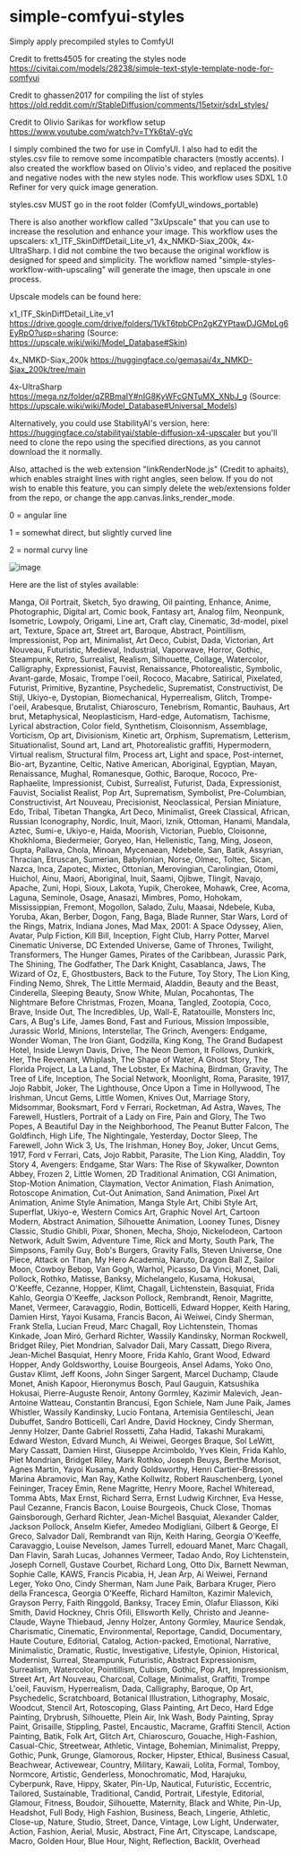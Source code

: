 # simple-comfyui-styles
Simply apply precompiled styles to ComfyUI

Credit to fretts4505 for creating the styles node
https://civitai.com/models/28238/simple-text-style-template-node-for-comfyui

Credit to ghassen2017 for compiling the list of styles
https://old.reddit.com/r/StableDiffusion/comments/15etxir/sdxl_styles/

Credit to Olivio Sarikas for workflow setup
https://www.youtube.com/watch?v=TYk6taV-gVc

I simply combined the two for use in ComfyUI. I also had to edit the styles.csv file to remove some incompatible characters (mostly accents). I also created the workflow based on Olivio's video, and replaced the positive and negative nodes with the new styles node. This workflow uses SDXL 1.0 Refiner for very quick image generation. 

styles.csv MUST go in the root folder (ComfyUI_windows_portable)

There is also another workflow called "3xUpscale" that you can use to increase the resolution and enhance your image. This workflow uses the upscalers: x1_ITF_SkinDiffDetail_Lite_v1, 4x_NMKD-Siax_200k, 4x-UltraSharp. I did not combine the two because the original workflow is designed for speed and simplicity. The workflow named "simple-styles-workflow-with-upscaling" will generate the image, then upscale in one process. 

Upscale models can be found here:

x1_ITF_SkinDiffDetail_Lite_v1 https://drive.google.com/drive/folders/1VkT6tpbCPn2gKZYPtawDJGMpLg6EyRpO?usp=sharing (Source: https://upscale.wiki/wiki/Model_Database#Skin)

4x_NMKD-Siax_200k https://huggingface.co/gemasai/4x_NMKD-Siax_200k/tree/main

4x-UltraSharp https://mega.nz/folder/qZRBmaIY#nIG8KyWFcGNTuMX_XNbJ_g (Source: https://upscale.wiki/wiki/Model_Database#Universal_Models)

Alternatively, you could use StabilityAI's version, here: https://huggingface.co/stabilityai/stable-diffusion-x4-upscaler but you'll need to clone the repo using the specified directions, as you cannot download the it normally.

Also, attached is the web extension "linkRenderNode.js" (Credit to aphaits), which enables straight lines with right angles, seen below. If you do not wish to enable this feature, you can simply delete the web/extensions folder from the repo, or change the app.canvas.links_render_mode.


0 = angular line


1 = somewhat direct, but slightly curved line


2 = normal curvy line


![image](https://github.com/nach00/simple-comfyui-styles/assets/5945533/ba38b163-ea21-4c45-8a88-8699c537f591)


Here are the list of styles available:

Manga, Oil Portrait, Sketch, 5yo drawing, Oil painting, Enhance, Anime, Photographic, Digital art, Comic book, Fantasy art, Analog film, Neonpunk, Isometric, Lowpoly, Origami, Line art, Craft clay, Cinematic, 3d-model, pixel art, Texture, Space art, Street art, Baroque, Abstract, Pointillism, Impressionist, Pop art, Minimalist, Art Deco, Cubist, Dada, Victorian, Art Nouveau, Futuristic, Medieval, Industrial, Vaporwave, Horror, Gothic, Steampunk, Retro, Surrealist, Realism, Silhouette, Collage, Watercolor, Calligraphy, Expressionist, Fauvist, Renaissance, Photorealistic, Symbolic, Avant-garde, Mosaic, Trompe l'oeil, Rococo, Macabre, Satirical, Pixelated, Futurist, Primitive, Byzantine, Psychedelic, Suprematist, Constructivist, De Stijl, Ukiyo-e, Dystopian, Biomechanical, Hyperrealism, Glitch, Trompe-l'oeil, Arabesque, Brutalist, Chiaroscuro, Tenebrism, Romantic, Bauhaus, Art brut, Metaphysical, Neoplasticism, Hard-edge, Automatism, Tachisme, Lyrical abstraction, Color field, Synthetism, Cloisonnism, Assemblage, Vorticism, Op art, Divisionism, Kinetic art, Orphism, Suprematism, Letterism, Situationalist, Sound art, Land art, Photorealistic graffiti, Hypermodern, Virtual realism, Structural film, Process art, Light and space, Post-internet, Bio-art, Byzantine, Celtic, Native American, Aboriginal, Egyptian, Mayan, Renaissance, Mughal, Romanesque, Gothic, Baroque, Rococo, Pre-Raphaelite, Impressionist, Cubist, Surrealist, Futurist, Dada, Expressionist, Fauvist, Socialist Realist, Pop Art, Suprematism, Symbolist, Pre-Columbian, Constructivist, Art Nouveau, Precisionist, Neoclassical, Persian Miniature, Edo, Tribal, Tibetan Thangka, Art Deco, Minimalist, Greek Classical, African, Russian Iconography, Nordic, Inuit, Maori, Iznik, Ottoman, Hanami, Mandala, Aztec, Sumi-e, Ukiyo-e, Haida, Moorish, Victorian, Pueblo, Cloisonne, Khokhloma, Biedermeier, Goryeo, Han, Hellenistic, Tang, Ming, Joseon, Gupta, Pallava, Chola, Minoan, Mycenaean, Ndebele, San, Batik, Assyrian, Thracian, Etruscan, Sumerian, Babylonian, Norse, Olmec, Toltec, Sican, Nazca, Inca, Zapotec, Mixtec, Ottonian, Merovingian, Carolingian, Otomi, Huichol, Ainu, Maori, Aboriginal, Inuit, Saami, Ojibwe, Tlingit, Navajo, Apache, Zuni, Hopi, Sioux, Lakota, Yupik, Cherokee, Mohawk, Cree, Acoma, Laguna, Seminole, Osage, Anasazi, Mimbres, Pomo, Hohokam, Mississippian, Fremont, Mogollon, Salado, Zulu, Maasai, Ndebele, Kuba, Yoruba, Akan, Berber, Dogon, Fang, Baga, Blade Runner, Star Wars, Lord of the Rings, Matrix, Indiana Jones, Mad Max, 2001: A Space Odyssey, Alien, Avatar, Pulp Fiction, Kill Bill, Inception, Fight Club, Harry Potter, Marvel Cinematic Universe, DC Extended Universe, Game of Thrones, Twilight, Transformers, The Hunger Games, Pirates of the Caribbean, Jurassic Park, The Shining, The Godfather, The Dark Knight, Casablanca, Jaws, The Wizard of Oz, E, Ghostbusters, Back to the Future, Toy Story, The Lion King, Finding Nemo, Shrek, The Little Mermaid, Aladdin, Beauty and the Beast, Cinderella, Sleeping Beauty, Snow White, Mulan, Pocahontas, The Nightmare Before Christmas, Frozen, Moana, Tangled, Zootopia, Coco, Brave, Inside Out, The Incredibles, Up, Wall-E, Ratatouille, Monsters Inc, Cars, A Bug's Life, James Bond, Fast and Furious, Mission Impossible, Jurassic World, Minions, Interstellar, The Grinch, Avengers: Endgame, Wonder Woman, The Iron Giant, Godzilla, King Kong, The Grand Budapest Hotel, Inside Llewyn Davis, Drive, The Neon Demon, It Follows, Dunkirk, Her, The Revenant, Whiplash, The Shape of Water, A Ghost Story, The Florida Project, La La Land, The Lobster, Ex Machina, Birdman, Gravity, The Tree of Life, Inception, The Social Network, Moonlight, Roma, Parasite, 1917, Jojo Rabbit, Joker, The Lighthouse, Once Upon a Time in Hollywood, The Irishman, Uncut Gems, Little Women, Knives Out, Marriage Story, Midsommar, Booksmart, Ford v Ferrari, Rocketman, Ad Astra, Waves, The Farewell, Hustlers, Portrait of a Lady on Fire, Pain and Glory, The Two Popes, A Beautiful Day in the Neighborhood, The Peanut Butter Falcon, The Goldfinch, High Life, The Nightingale, Yesterday, Doctor Sleep, The Farewell, John Wick 3, Us, The Irishman, Honey Boy, Joker, Uncut Gems, 1917, Ford v Ferrari, Cats, Jojo Rabbit, Parasite, The Lion King, Aladdin, Toy Story 4, Avengers: Endgame, Star Wars: The Rise of Skywalker, Downton Abbey, Frozen 2, Little Women, 2D Traditional Animation, CGI Animation, Stop-Motion Animation, Claymation, Vector Animation, Flash Animation, Rotoscope Animation, Cut-Out Animation, Sand Animation, Pixel Art Animation, Anime Style Animation, Manga Style Art, Chibi Style Art, Superflat, Ukiyo-e, Western Comics Art, Graphic Novel Art, Cartoon Modern, Abstract Animation, Silhouette Animation, Looney Tunes, Disney Classic, Studio Ghibli, Pixar, Shonen, Mecha, Shojo, Nickelodeon, Cartoon Network, Adult Swim, Adventure Time, Rick and Morty, South Park, The Simpsons, Family Guy, Bob's Burgers, Gravity Falls, Steven Universe, One Piece, Attack on Titan, My Hero Academia, Naruto, Dragon Ball Z, Sailor Moon, Cowboy Bebop, Van Gogh, Warhol, Picasso, Da Vinci, Monet, Dali, Pollock, Rothko, Matisse, Banksy, Michelangelo, Kusama, Hokusai, O'Keeffe, Cezanne, Hopper, Klimt, Chagall, Lichtenstein, Basquiat, Frida Kahlo, Georgia O'Keeffe, Jackson Pollock, Rembrandt, Renoir, Magritte, Manet, Vermeer, Caravaggio, Rodin, Botticelli, Edward Hopper, Keith Haring, Damien Hirst, Yayoi Kusama, Francis Bacon, Ai Weiwei, Cindy Sherman, Frank Stella, Lucian Freud, Marc Chagall, Roy Lichtenstein, Thomas Kinkade, Joan Miró, Gerhard Richter, Wassily Kandinsky, Norman Rockwell, Bridget Riley, Piet Mondrian, Salvador Dali, Mary Cassatt, Diego Rivera, Jean-Michel Basquiat, Henry Moore, Frida Kahlo, Grant Wood, Edward Hopper, Andy Goldsworthy, Louise Bourgeois, Ansel Adams, Yoko Ono, Gustav Klimt, Jeff Koons, John Singer Sargent, Marcel Duchamp, Claude Monet, Anish Kapoor, Hieronymus Bosch, Paul Gauguin, Katsushika Hokusai, Pierre-Auguste Renoir, Antony Gormley, Kazimir Malevich, Jean-Antoine Watteau, Constantin Brancusi, Egon Schiele, Nam June Paik, James Whistler, Wassily Kandinsky, Lucio Fontana, Artemisia Gentileschi, Jean Dubuffet, Sandro Botticelli, Carl Andre, David Hockney, Cindy Sherman, Jenny Holzer, Dante Gabriel Rossetti, Zaha Hadid, Takashi Murakami, Edward Weston, Edvard Munch, Ai Weiwei, Georges Braque, Sol LeWitt, Mary Cassatt, Damien Hirst, Giuseppe Arcimboldo, Yves Klein, Frida Kahlo, Piet Mondrian, Bridget Riley, Mark Rothko, Joseph Beuys, Berthe Morisot, Agnes Martin, Yayoi Kusama, Andy Goldsworthy, Henri Cartier-Bresson, Marina Abramovic, Man Ray, Kathe Kollwitz, Robert Rauschenberg, Lyonel Feininger, Tracey Emin, Rene Magritte, Henry Moore, Rachel Whiteread, Tomma Abts, Max Ernst, Richard Serra, Ernst Ludwig Kirchner, Eva Hesse, Paul Cezanne, Francis Bacon, Louise Bourgeois, Chuck Close, Thomas Gainsborough, Gerhard Richter, Jean-Michel Basquiat, Alexander Calder, Jackson Pollock, Anselm Kiefer, Amedeo Modigliani, Gilbert & George, El Greco, Salvador Dali, Rembrandt van Rijn, Keith Haring, Georgia O'Keeffe, Caravaggio, Louise Nevelson, James Turrell, edouard Manet, Marc Chagall, Dan Flavin, Sarah Lucas, Johannes Vermeer, Tadao Ando, Roy Lichtenstein, Joseph Cornell, Gustave Courbet, Richard Long, Otto Dix, Barnett Newman, Sophie Calle, KAWS, Francis Picabia, H, Jean Arp, Ai Weiwei, Fernand Leger, Yoko Ono, Cindy Sherman, Nam June Paik, Barbara Kruger, Piero della Francesca, Georgia O'Keeffe, Richard Hamilton, Kazimir Malevich, Grayson Perry, Faith Ringgold, Banksy, Tracey Emin, Olafur Eliasson, Kiki Smith, David Hockney, Chris Ofili, Ellsworth Kelly, Christo and Jeanne-Claude, Wayne Thiebaud, Jenny Holzer, Antony Gormley, Maurice Sendak, Charismatic, Cinematic, Environmental, Reportage, Candid, Documentary, Haute Couture, Editorial, Catalog, Action-packed, Emotional, Narrative, Minimalistic, Dramatic, Rustic, Investigative, Lifestyle, Opinion, Historical, Modernist, Surreal, Steampunk, Futuristic, Abstract Expressionism, Surrealism, Watercolor, Pointillism, Cubism, Gothic, Pop Art, Impressionism, Street Art, Art Nouveau, Charcoal, Collage, Minimalist, Graffiti, Trompe L'oeil, Fauvism, Hyperrealism, Dada, Calligraphy, Baroque, Op Art, Psychedelic, Scratchboard, Botanical Illustration, Lithography, Mosaic, Woodcut, Stencil Art, Rotoscoping, Glass Painting, Art Deco, Hard Edge Painting, Drybrush, Silhouette, Plein Air, Ink Wash, Body Painting, Spray Paint, Grisaille, Stippling, Pastel, Encaustic, Macrame, Graffiti Stencil, Action Painting, Batik, Folk Art, Glitch Art, Chiaroscuro, Gouache, High-Fashion, Casual-Chic, Streetwear, Athletic, Vintage, Bohemian, Minimalist, Preppy, Gothic, Punk, Grunge, Glamorous, Rocker, Hipster, Ethical, Business Casual, Beachwear, Activewear, Country, Military, Kawaii, Lolita, Formal, Tomboy, Normcore, Artistic, Genderless, Monochromatic, Mod, Harajuku, Cyberpunk, Rave, Hippy, Skater, Pin-Up, Nautical, Futuristic, Eccentric, Tailored, Sustainable, Traditional, Candid, Portrait, Lifestyle, Editorial, Glamour, Fitness, Boudoir, Silhouette, Maternity, Black and White, Pin-Up, Headshot, Full Body, High Fashion, Business, Beach, Lingerie, Athletic, Close-up, Nature, Studio, Street, Dance, Vintage, Low Light, Underwater, Action, Fashion, Aerial, Music, Abstract, Fine Art, Cityscape, Landscape, Macro, Golden Hour, Blue Hour, Night, Reflection, Backlit, Overhead
